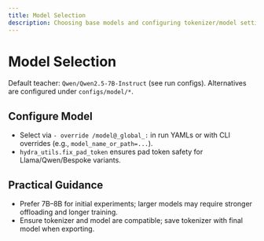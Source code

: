 ```yaml
---
title: Model Selection
description: Choosing base models and configuring tokenizer/model settings.
---
```


# Model Selection

Default teacher: `Qwen/Qwen2.5-7B-Instruct` (see run configs). Alternatives are configured under `configs/model/*`.

## Configure Model

- Select via `- override /model@_global_:` in run YAMLs or with CLI overrides (e.g., `model_name_or_path=...`).
- `hydra_utils.fix_pad_token` ensures pad token safety for Llama/Qwen/Bespoke variants.

## Practical Guidance

- Prefer 7B–8B for initial experiments; larger models may require stronger offloading and longer training.
- Ensure tokenizer and model are compatible; save tokenizer with final model when exporting.

